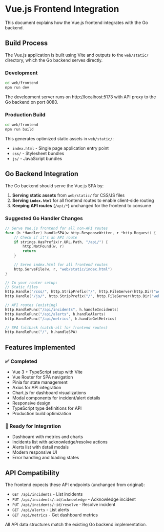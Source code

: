 # Vue.js Frontend Integration

This document explains how the Vue.js frontend integrates with the Go backend.

## Build Process

The Vue.js application is built using Vite and outputs to the `web/static/` directory, which the Go backend serves directly.

### Development

```bash
cd web/frontend
npm run dev
```

The development server runs on http://localhost:5173 with API proxy to the Go backend on port 8080.

### Production Build

```bash
cd web/frontend  
npm run build
```

This generates optimized static assets in `web/static/`:
- `index.html` - Single page application entry point
- `css/` - Stylesheet bundles  
- `js/` - JavaScript bundles

## Go Backend Integration

The Go backend should serve the Vue.js SPA by:

1. **Serving static assets** from `web/static/` for CSS/JS files
2. **Serving `index.html`** for all frontend routes to enable client-side routing
3. **Keeping API routes** (`/api/*`) unchanged for the frontend to consume

### Suggested Go Handler Changes

```go
// Serve Vue.js frontend for all non-API routes
func (h *Handler) handleSPA(w http.ResponseWriter, r *http.Request) {
    // Check if it's an API route
    if strings.HasPrefix(r.URL.Path, "/api/") {
        http.NotFound(w, r)
        return
    }
    
    // Serve index.html for all frontend routes
    http.ServeFile(w, r, "web/static/index.html")
}

// In your router setup:
// Static files
http.Handle("/css/", http.StripPrefix("/", http.FileServer(http.Dir("web/static/"))))
http.Handle("/js/", http.StripPrefix("/", http.FileServer(http.Dir("web/static/"))))

// API routes (existing)
http.HandleFunc("/api/incidents", h.handleIncidents)
http.HandleFunc("/api/alerts", h.handleAlerts)
http.HandleFunc("/api/metrics", h.handleGetMetrics)

// SPA fallback (catch-all for frontend routes)
http.HandleFunc("/", h.handleSPA)
```

## Features Implemented

### ✅ Completed
- Vue 3 + TypeScript setup with Vite
- Vue Router for SPA navigation
- Pinia for state management
- Axios for API integration
- Chart.js for dashboard visualizations
- Modal components for incident/alert details
- Responsive design
- TypeScript type definitions for API
- Production build optimization

### 🚀 Ready for Integration
- Dashboard with metrics and charts
- Incidents list with acknowledge/resolve actions
- Alerts list with detail modals  
- Modern responsive UI
- Error handling and loading states

## API Compatibility

The frontend expects these API endpoints (unchanged from original):
- `GET /api/incidents` - List incidents
- `PUT /api/incidents/:id/acknowledge` - Acknowledge incident
- `PUT /api/incidents/:id/resolve` - Resolve incident
- `GET /api/alerts` - List alerts
- `GET /api/metrics` - Get dashboard metrics

All API data structures match the existing Go backend implementation.